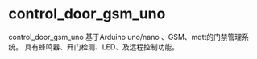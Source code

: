 # control_door_gsm_uno
control_door_gsm_uno
基于Arduino uno/nano 、GSM、mqtt的门禁管理系统。 具有蜂鸣器、开门检测、LED、及远程控制功能。
